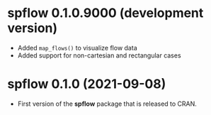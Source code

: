 # spflow 0.1.0.9000 (development version)

* Added `map_flows()` to visualize flow data
* Added support for non-cartesian and rectangular cases


# spflow 0.1.0 (2021-09-08)

* First version of the **spflow** package that is released to CRAN.
